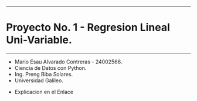 ------
# Proyecto No. 1 - Regresion Lineal Uni-Variable.
------

* Mario Esau Alvarado Contreras -  24002566.
* Ciencia de Datos con Python.
* Ing. Preng Biba Solares.
* Universidad Galileo. 

- Explicacion en el Enlace 
